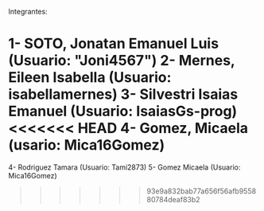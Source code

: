 Integrantes:

1- SOTO, Jonatan Emanuel Luis (Usuario: "Joni4567")
2- Mernes, Eileen Isabella (Usuario: isabellamernes)
3- Silvestri Isaias Emanuel (Usuario: IsaiasGs-prog)
<<<<<<< HEAD
4- Gomez, Micaela (usario: Mica16Gomez)
=======
4- Rodriguez Tamara (Usuario: Tami2873)
5- Gomez Micaela (Usuario: Mica16Gomez)
>>>>>>> 93e9a832bab77a656f56afb955880784deaf83b2
